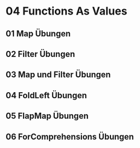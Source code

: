 # 04 Functions As Values

## 01 Map Übungen

## 02 Filter Übungen

## 03 Map und Filter Übungen

## 04 FoldLeft Übungen

## 05 FlapMap Übungen

## 06 ForComprehensions Übungen
